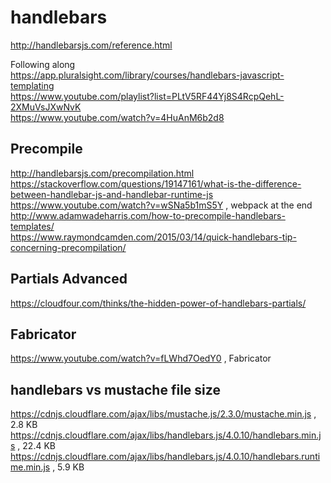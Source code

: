 # handlebars

http://handlebarsjs.com/reference.html

Following along  
https://app.pluralsight.com/library/courses/handlebars-javascript-templating  
https://www.youtube.com/playlist?list=PLtV5RF44Yj8S4RcpQehL-2XMuVsJXwNvK  
https://www.youtube.com/watch?v=4HuAnM6b2d8

## Precompile

http://handlebarsjs.com/precompilation.html  
https://stackoverflow.com/questions/19147161/what-is-the-difference-between-handlebar-js-and-handlebar-runtime-js  
https://www.youtube.com/watch?v=wSNa5b1mS5Y , webpack at the end  
http://www.adamwadeharris.com/how-to-precompile-handlebars-templates/  
https://www.raymondcamden.com/2015/03/14/quick-handlebars-tip-concerning-precompilation/

## Partials Advanced

https://cloudfour.com/thinks/the-hidden-power-of-handlebars-partials/

## Fabricator

https://www.youtube.com/watch?v=fLWhd7OedY0 , Fabricator

## handlebars vs mustache file size

https://cdnjs.cloudflare.com/ajax/libs/mustache.js/2.3.0/mustache.min.js , 2.8 KB  
https://cdnjs.cloudflare.com/ajax/libs/handlebars.js/4.0.10/handlebars.min.js , 22.4 KB  
https://cdnjs.cloudflare.com/ajax/libs/handlebars.js/4.0.10/handlebars.runtime.min.js , 5.9 KB
